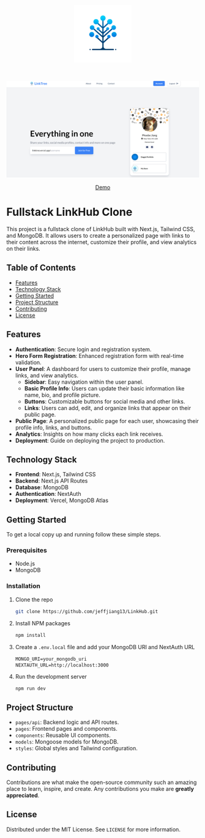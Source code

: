 <div align="center" id="top" className="mb-10">
<img src="./public/assets/logo.webp" alt="icon" width="150" height="150" />

&#xa0;

  <img src="./public/banner.png" alt="preview" />

<a href="https://linkhub.vercel.app/">Demo</a>

</div>

# Fullstack LinkHub Clone

This project is a fullstack clone of LinkHub built with Next.js, Tailwind CSS, and MongoDB. It allows users to create a personalized page with links to their content across the internet, customize their profile, and view analytics on their links.

## Table of Contents

- [Features](#features)
- [Technology Stack](#technology-stack)
- [Getting Started](#getting-started)
- [Project Structure](#project-structure)
- [Contributing](#contributing)
- [License](#license)

## Features

- **Authentication**: Secure login and registration system.
- **Hero Form Registration**: Enhanced registration form with real-time validation.
- **User Panel**: A dashboard for users to customize their profile, manage links, and view analytics.
  - **Sidebar**: Easy navigation within the user panel.
  - **Basic Profile Info**: Users can update their basic information like name, bio, and profile picture.
  - **Buttons**: Customizable buttons for social media and other links.
  - **Links**: Users can add, edit, and organize links that appear on their public page.
- **Public Page**: A personalized public page for each user, showcasing their profile info, links, and buttons.
- **Analytics**: Insights on how many clicks each link receives.
- **Deployment**: Guide on deploying the project to production.

## Technology Stack

- **Frontend**: Next.js, Tailwind CSS
- **Backend**: Next.js API Routes
- **Database**: MongoDB
- **Authentication**: NextAuth
- **Deployment**: Vercel, MongoDB Atlas

## Getting Started

To get a local copy up and running follow these simple steps.

### Prerequisites

- Node.js
- MongoDB

### Installation

1. Clone the repo
   ```sh
   git clone https://github.com/jeffjiang13/LinkHub.git
   ```
2. Install NPM packages
   ```sh
   npm install
   ```
3. Create a `.env.local` file and add your MongoDB URI and NextAuth URL
   ```
   MONGO_URI=your_mongodb_uri
   NEXTAUTH_URL=http://localhost:3000
   ```
4. Run the development server
   ```sh
   npm run dev
   ```

## Project Structure

- `pages/api`: Backend logic and API routes.
- `pages`: Frontend pages and components.
- `components`: Reusable UI components.
- `models`: Mongoose models for MongoDB.
- `styles`: Global styles and Tailwind configuration.

## Contributing

Contributions are what make the open-source community such an amazing place to learn, inspire, and create. Any contributions you make are **greatly appreciated**.

## License

Distributed under the MIT License. See `LICENSE` for more information.
